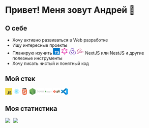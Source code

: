 # Привет! Меня зовут Андрей 👋

## О себе

- Хочу активно развиваться в Web разработке
- Ищу интересные проекты
- Планирую изучить <img src="https://raw.githubusercontent.com/github/explore/80688e429a7d4ef2fca1e82350fe8e3517d3494d/topics/typescript/typescript.png" alt="typescript" height="22"> <img src="https://raw.githubusercontent.com/github/explore/80688e429a7d4ef2fca1e82350fe8e3517d3494d/topics/graphql/graphql.png" alt="graphql" height="22"> <img src="https://raw.githubusercontent.com/github/explore/80688e429a7d4ef2fca1e82350fe8e3517d3494d/topics/redux/redux.png" alt="redux" height="22"> <img src="https://raw.githubusercontent.com/github/explore/80688e429a7d4ef2fca1e82350fe8e3517d3494d/topics/sass/sass.png" alt="sass" height="22"> NextJS или NestJS и другие полезные инструменты
- Хочу писать чистый и понятный код

## Мой стек

<img src="https://raw.githubusercontent.com/github/explore/80688e429a7d4ef2fca1e82350fe8e3517d3494d/topics/javascript/javascript.png" alt="typescript" height="22"> <img src="https://raw.githubusercontent.com/github/explore/80688e429a7d4ef2fca1e82350fe8e3517d3494d/topics/react/react.png" alt="typescript" height="22"> <img src="https://raw.githubusercontent.com/github/explore/80688e429a7d4ef2fca1e82350fe8e3517d3494d/topics/html/html.png" alt="typescript" height="22"> <img src="https://raw.githubusercontent.com/github/explore/80688e429a7d4ef2fca1e82350fe8e3517d3494d/topics/nodejs/nodejs.png" alt="typescript" height="22"> <img src="https://raw.githubusercontent.com/github/explore/80688e429a7d4ef2fca1e82350fe8e3517d3494d/topics/express/express.png" alt="typescript" height="22"> <img src="https://raw.githubusercontent.com/github/explore/80688e429a7d4ef2fca1e82350fe8e3517d3494d/topics/mongodb/mongodb.png" alt="typescript" height="22"> <img src="https://raw.githubusercontent.com/github/explore/80688e429a7d4ef2fca1e82350fe8e3517d3494d/topics/git/git.png" alt="git" height="22"> <img src="https://raw.githubusercontent.com/github/explore/80688e429a7d4ef2fca1e82350fe8e3517d3494d/topics/visual-studio-code/visual-studio-code.png" alt="typescript" height="22">

## Моя статистика

<div>
<a href="https://github-readme-stats.vercel.app/api?username=aryamnov&hide=contribs&show_icons=true">
  <img  align="left" style="margin-right: 10px" src="https://github-readme-stats.vercel.app/api?username=aryamnov&hide=contribs&show_icons=true" />
</a>
<a href="https://github-readme-stats.vercel.app/api/top-langs/?username=aryamnov&layout=compact">
  <img align="left" src="https://github-readme-stats.vercel.app/api/top-langs/?username=aryamnov&layout=compact" />
</a>
</div>


<!--
**Aryamnov/Aryamnov** is a ✨ _special_ ✨ repository because its `README.md` (this file) appears on your GitHub profile.

Here are some ideas to get you started:

- 🔭 I’m currently working on ...
- 🌱 I’m currently learning ...
- 👯 I’m looking to collaborate on ...
- 🤔 I’m looking for help with ...
- 💬 Ask me about ...
- 📫 How to reach me: ...
- 😄 Pronouns: ...
- ⚡ Fun fact: ...
-->

